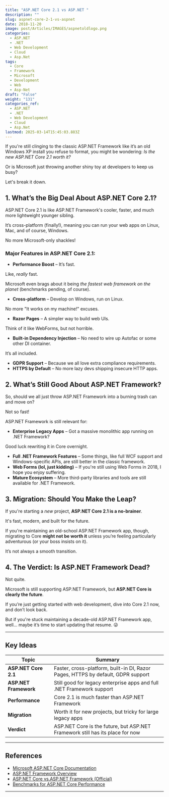 ```yaml
---
title: "ASP.NET Core 2.1 vs ASP.NET "
description: ""
slug: aspnet-core-2-1-vs-aspnet
date: 2018-11-20
image: post/Articles/IMAGES/aspnetoldlogo.png
categories:
  - ASP.NET
  - .NET
  - Web Development
  - Cloud
  - Asp.Net
tags:
  - Core
  - Framework
  - Microsoft
  - Development
  - Web
  - Asp-Net
draft: "False"
weight: "131"
categories_ref:
  - ASP.NET
  - .NET
  - Web Development
  - Cloud
  - Asp.Net
lastmod: 2025-03-14T15:45:03.883Z
---
```

<!-- 
# ASP.NET Core 2.1 vs ASP.NET Framework – Key Differences and What Changed?

Ah, the eternal battle: ASP.NET Core vs.

ASP.NET Framework.

Kind of like Batman vs.

Superman, but with more semicolons and fewer capes. -->

If you're still clinging to the classic ASP.NET Framework like it’s an old Windows XP install you refuse to format, you might be wondering: *Is the new ASP.NET Core 2.1 worth it?*

Or is Microsoft just throwing another shiny toy at developers to keep us busy?

Let's break it down.

## 1. What’s the Big Deal About ASP.NET Core 2.1?

ASP.NET Core 2.1 is like ASP.NET Framework's cooler, faster, and much more lightweight younger sibling.

It’s cross-platform (finally!), meaning you can run your web apps on Linux, Mac, and of course, Windows.

No more Microsoft-only shackles!

### Major Features in ASP.NET Core 2.1:

* **Performance Boost** – It’s fast.

Like, *really* fast.

Microsoft even brags about it being *the fastest web framework on the planet* (benchmarks pending, of course).

* **Cross-platform** – Develop on Windows, run on Linux.

No more "It works on my machine!" excuses.

* **Razor Pages** – A simpler way to build web UIs.

Think of it like WebForms, but not horrible.

* **Built-in Dependency Injection** – No need to wire up Autofac or some other DI container.

It’s all included.

* **GDPR Support** – Because we all love extra compliance requirements.
* **HTTPS by Default** – No more lazy devs shipping insecure HTTP apps.

## 2. What’s Still Good About ASP.NET Framework?

So, should we all just throw ASP.NET Framework into a burning trash can and move on?

Not so fast!

ASP.NET Framework is still relevant for:

* **Enterprise Legacy Apps** – Got a massive monolithic app running on .NET Framework?

Good luck rewriting it in Core overnight.

* **Full .NET Framework Features** – Some things, like full WCF support and Windows-specific APIs, are still better in the classic framework.
* **Web Forms (lol, just kidding)** – If you're still using Web Forms in 2018, I hope you enjoy suffering.
* **Mature Ecosystem** – More third-party libraries and tools are still available for .NET Framework.

## 3. Migration: Should You Make the Leap?

If you're starting a *new* project, **ASP.NET Core 2.1 is a no-brainer**.

It's fast, modern, and built for the future.

If you're maintaining an old-school ASP.NET Framework app, though, migrating to Core **might not be worth it** unless you’re feeling particularly adventurous (or your boss insists on it).

It’s not always a smooth transition.

## 4. The Verdict: Is ASP.NET Framework Dead?

Not quite.

Microsoft is still supporting ASP.NET Framework, but **ASP.NET Core is clearly the future**.

If you’re just getting started with web development, dive into Core 2.1 now, and don’t look back.

But if you're stuck maintaining a decade-old ASP.NET Framework app, well… maybe it’s time to start updating that resume. 😜

***

## Key Ideas

| Topic                 | Summary                                                                          |
| --------------------- | -------------------------------------------------------------------------------- |
| **ASP.NET Core 2.1**  | Faster, cross-platform, built-in DI, Razor Pages, HTTPS by default, GDPR support |
| **ASP.NET Framework** | Still good for legacy enterprise apps and full .NET Framework support            |
| **Performance**       | Core 2.1 is much faster than ASP.NET Framework                                   |
| **Migration**         | Worth it for new projects, but tricky for large legacy apps                      |
| **Verdict**           | ASP.NET Core is the future, but ASP.NET Framework still has its place for now    |

***

## References

* [Microsoft ASP.NET Core Documentation](https://docs.microsoft.com/en-us/aspnet/core/)
* [ASP.NET Framework Overview](https://docs.microsoft.com/en-us/aspnet/overview)
* [ASP.NET Core vs.ASP.NET Framework (Official)](https://devblogs.microsoft.com/dotnet/)
* [Benchmarks for ASP.NET Core Performance](https://benchmarksgame.alioth.debian.org/)

***

